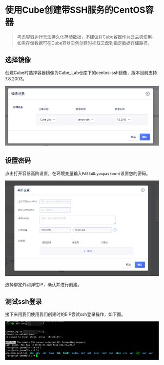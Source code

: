 # 使用Cube创建带SSH服务的CentOS容器

>考虑容器运行无法持久化存储数据，不建议将Cube容器作为云主机使用，如需存储数据可在Cube容器实例创建时挂载云盘到指定数据存储路径。

## 选择镜像

创建Cube时选择容器镜像为Cube_Lab仓库下的centos-ssh镜像，版本目前支持7.8.2003。

![](../images/quickstar/centos-ssh-image.png)

## 设置密码

点击打开容器高阶设置，在环境变量输入`PASSWD`:`youpassword`设置您的密码。

![](../images/quickstar/centos-ssh-passwd2.png)

选择绑定外网弹性IP，确认并进行创建。

## 测试ssh登录

接下来用我们使用我们创建时的EIP尝试ssh登录操作，如下图。

![](../images/quickstar/centos-ssh-ssh.png)